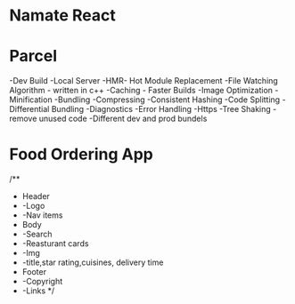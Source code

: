 # Namate React


# Parcel
-Dev Build
-Local Server
-HMR- Hot Module Replacement 
-File Watching Algorithm - written in c++
-Caching - Faster Builds
-Image Optimization
-Minification
-Bundling
-Compressing
-Consistent Hashing
-Code Splitting
-Differential Bundling
-Diagnostics
-Error Handling
-Https
-Tree Shaking - remove unused code
-Different dev and prod bundels


# Food Ordering App
/**
 * Header
 *  -Logo
 *  -Nav items
 * Body
 *  -Search
 *  -Reasturant cards
 *    -Img
 *    -title,star rating,cuisines, delivery time
 * Footer
 *  -Copyright
 *  -Links
 */